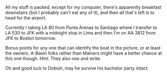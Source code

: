 <html><body><p>All my stuff is packed, except for my computer, there's apparently breakfast downstairs (but I probably can't eat any of it), and then all that's left is to head for the airport.



Currently I taking LA 80 from Punta Arenas to Santiago where I transfer to LA 530 to JFK with a midnight stop in Lima and then I'm on AA 3812 from JFK to Boston tomorrow.



Bonus points for any one that can identify the boat in the picture, or at least the owners. A-Basin folks rather than Mainers might have a better chance at this one though. Hint: They also row and write.



Oh and good luck to Dobish, may he survive his bachelor party intact.</p></body></html>